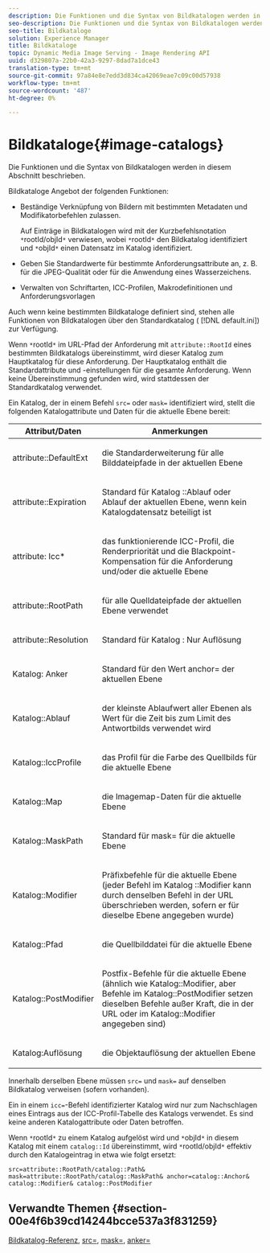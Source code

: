 ```yaml
---
description: Die Funktionen und die Syntax von Bildkatalogen werden in diesem Abschnitt beschrieben.
seo-description: Die Funktionen und die Syntax von Bildkatalogen werden in diesem Abschnitt beschrieben.
seo-title: Bildkataloge
solution: Experience Manager
title: Bildkataloge
topic: Dynamic Media Image Serving - Image Rendering API
uuid: d329807a-22b0-42a3-9297-8dad7a1dce43
translation-type: tm+mt
source-git-commit: 97a84e8e7edd3d834ca42069eae7c09c00d57938
workflow-type: tm+mt
source-wordcount: '487'
ht-degree: 0%

---
```



# Bildkataloge{#image-catalogs}

Die Funktionen und die Syntax von Bildkatalogen werden in diesem Abschnitt beschrieben.

Bildkataloge Angebot der folgenden Funktionen:

* Beständige Verknüpfung von Bildern mit bestimmten Metadaten und Modifikatorbefehlen zulassen.

   Auf Einträge in Bildkatalogen wird mit der Kurzbefehlsnotation `*`rootId/objId`*` verwiesen, wobei `*`rootId`*` den Bildkatalog identifiziert und `*`objId`*` einen Datensatz im Katalog identifiziert.
* Geben Sie Standardwerte für bestimmte Anforderungsattribute an, z. B. für die JPEG-Qualität oder für die Anwendung eines Wasserzeichens.
* Verwalten von Schriftarten, ICC-Profilen, Makrodefinitionen und Anforderungsvorlagen

Auch wenn keine bestimmten Bildkataloge definiert sind, stehen alle Funktionen von Bildkatalogen über den Standardkatalog ( [!DNL default.ini]) zur Verfügung.

Wenn `*`rootId`*` im URL-Pfad der Anforderung mit `attribute::RootId` eines bestimmten Bildkatalogs übereinstimmt, wird dieser Katalog zum Hauptkatalog für diese Anforderung. Der Hauptkatalog enthält die Standardattribute und -einstellungen für die gesamte Anforderung. Wenn keine Übereinstimmung gefunden wird, wird stattdessen der Standardkatalog verwendet.

Ein Katalog, der in einem Befehl `src=` oder `mask=` identifiziert wird, stellt die folgenden Katalogattribute und Daten für die aktuelle Ebene bereit:

<table id="table_D3FA66EA5D054745900DE5A120885AA8"> 
 <thead> 
  <tr> 
   <th class="entry"> <b> Attribut/Daten</b> </th> 
   <th class="entry"> <b> Anmerkungen</b> </th> 
  </tr> 
 </thead>
 <tbody> 
  <tr> 
   <td> <p> <span class="codeph"> attribute::DefaultExt</span> </p> </td> 
   <td> <p> die Standarderweiterung für alle Bilddateipfade in der aktuellen Ebene </p> </td> 
  </tr> 
  <tr> 
   <td> <p> <span class="codeph"> attribute::Expiration</span> </p> </td> 
   <td> <p> Standard für Katalog <span class="codeph">::Ablauf</span> oder Ablauf der aktuellen Ebene, wenn kein Katalogdatensatz beteiligt ist </p> </td> 
  </tr> 
  <tr> 
   <td> <p> <span class="codeph"> attribute: Icc*</span> </p> </td> 
   <td> <p> das funktionierende ICC-Profil, die Renderpriorität und die Blackpoint-Kompensation für die Anforderung und/oder die aktuelle Ebene </p> </td> 
  </tr> 
  <tr> 
   <td> <p> <span class="codeph"> attribute::RootPath</span> </p> </td> 
   <td> <p> für alle Quelldateipfade der aktuellen Ebene verwendet </p> </td> 
  </tr> 
  <tr> 
   <td> <p> <span class="codeph"> attribute::Resolution</span> </p> </td> 
   <td> <p> Standard für Katalog <span class="codeph">: Nur Auflösung</span> </p> </td> 
  </tr> 
  <tr> 
   <td> <p> <span class="codeph"> Katalog: Anker</span> </p> </td> 
   <td> <p> Standard für den Wert <span class="codeph"> anchor=</span> der aktuellen Ebene </p> </td> 
  </tr> 
  <tr> 
   <td> <p> <span class="codeph"> Katalog::Ablauf</span> </p> </td> 
   <td> <p> der kleinste Ablaufwert aller Ebenen als Wert für die Zeit bis zum Limit des Antwortbilds verwendet wird </p> </td> 
  </tr> 
  <tr> 
   <td> <p> <span class="codeph"> Katalog::IccProfile</span> </p> </td> 
   <td> <p> das Profil für die Farbe des Quellbilds für die aktuelle Ebene </p> </td> 
  </tr> 
  <tr> 
   <td> <p> <span class="codeph"> Katalog::Map</span> </p> </td> 
   <td> <p> die Imagemap-Daten für die aktuelle Ebene </p> </td> 
  </tr> 
  <tr> 
   <td> <p> <span class="codeph"> Katalog::MaskPath</span> </p> </td> 
   <td> <p> Standard für <span class="codeph"> mask=</span> für die aktuelle Ebene </p> </td> 
  </tr> 
  <tr> 
   <td> <p> <span class="codeph"> Katalog::Modifier</span> </p> </td> 
   <td> <p> Präfixbefehle für die aktuelle Ebene (jeder Befehl im Katalog <span class="codeph">::Modifier</span> kann durch denselben Befehl in der URL überschrieben werden, sofern er für dieselbe Ebene angegeben wurde) </p> </td> 
  </tr> 
  <tr> 
   <td> <p> <span class="codeph"> Katalog::Pfad</span> </p> </td> 
   <td> <p> die Quellbilddatei für die aktuelle Ebene </p> </td> 
  </tr> 
  <tr> 
   <td> <p> <span class="codeph"> Katalog::PostModifier</span> </p> </td> 
   <td> <p> Postfix-Befehle für die aktuelle Ebene (ähnlich wie <span class="codeph"> Katalog::Modifier</span>, aber Befehle im <span class="codeph"> Katalog::PostModifier</span> setzen dieselben Befehle außer Kraft, die in der URL oder im <span class="codeph"> Katalog::Modifier</span> angegeben sind) </p> </td> 
  </tr> 
  <tr> 
   <td> <p> <span class="codeph"> Katalog:Auflösung</span> </p> </td> 
   <td> <p> die Objektauflösung der aktuellen Ebene </p> </td> 
  </tr> 
 </tbody> 
</table>

Innerhalb derselben Ebene müssen `src=` und `mask=` auf denselben Bildkatalog verweisen (sofern vorhanden).

Ein in einem `icc=`-Befehl identifizierter Katalog wird nur zum Nachschlagen eines Eintrags aus der ICC-Profil-Tabelle des Katalogs verwendet. Es sind keine anderen Katalogattribute oder Daten betroffen.

Wenn `*`rootId`*` zu einem Katalog aufgelöst wird und `*`objId`*` in diesem Katalog mit einem `catalog::Id` übereinstimmt, wird `*`rootId/objId`*` effektiv durch den Katalogeintrag in etwa wie folgt ersetzt:

`src=attribute::RootPath/catalog::Path& mask=attribute::RootPath/catalog::MaskPath& anchor=catalog::Anchor& catalog::Modifier& catalog::PostModifier`

## Verwandte Themen {#section-00e4f6b39cd14244bcce537a3f831259}

[Bildkatalog-Referenz](../../../../../is-api/image-catalog/image-serving-api-ref/c-image-catalog-reference/c-overview/c-overview.md#concept-9ce2b6a133de45f783e95cabc5810ac3),  [src=](../../../../../is-api/http-ref/image-serving-api-ref/c-http-protocol-reference/c-command-reference/r-src.md#reference-f6506637778c4c69bf106a7924a91ab1),  [mask=](../../../../../is-api/http-ref/image-serving-api-ref/c-http-protocol-reference/c-command-reference/r-mask.md#reference-922254e027404fb890b850e2723ee06e),  [anker=](../../../../../is-api/http-ref/image-serving-api-ref/c-http-protocol-reference/c-command-reference/r-anchor.md#reference-6661e548ab284b82828d8d94c8ddeb7c)

